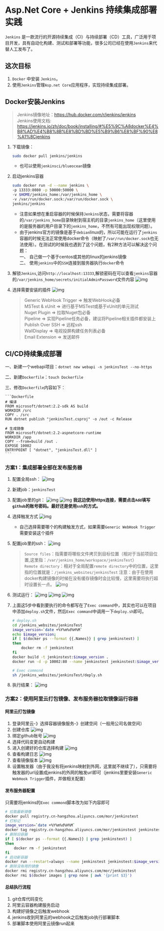 
# Asp.Net Core + Jenkins 持续集成部署实践

`Jenkins` 是一款流行的开源持续集成（CI）与持续部署（CD）工具，广泛用于项目开发，具有自动化构建、测试和部署等功能，很多公司已经在使用`Jenkins`来代替人工发布了。

## 这次目标

1. `Docker` 中安装 `Jenkins`。
1. 使用`Jenkins`管理`Asp.net Core`应用程序，实现持续集成部署。

## Docker安装Jenkins

> Jenkins镜像地址：https://hub.docker.com/r/jenkins/jenkins  
> Jenkins使用文档: https://jenkins.io/zh/doc/book/installing/#%E5%9C%A8docker%E4%B8%AD%E4%B8%8B%E8%BD%BD%E5%B9%B6%E8%BF%90%E8%A1%8Cjenkins

1. 下载镜像：

    ```bash
    sudo docker pull jenkins/jenkins
    ```
    * 也可以使用`jenkinsci/blueocean`镜像
1. 启动jenkins容器

    ```bash
    sudo docker run -d --name jenkins \ 
    -p 13333:8080 -p 50000:50000 \
    -v $HOME/jenkins_home:/var/jenkins_home \
    -v /var/run/docker.sock:/var/run/docker.sock \
    jenkins/jenkins
    ```
    * 注意如果想在重启容器的时候保持`Jenkins`状态，需要将容器的`/var/jenkins_home`目录映射到宿主机的目录`jenkins_home`（这里使用的是服务器的用户目录下的`jenkins_home`，不然有可能出现权限问题）。  
    * 由于jenkins官方的镜像是基于`debian`linux的，所以可能在运行了`jenkins`容器的时候无法正常使用docker命令（映射了`/var/run/docker.sock`也无法使用）。在测试的时候我也遇到了这个问题，有2种方法可以解决这个问题：  
        一、 自己做一个基于centos或其他的linux的jenkins镜像  
        二、 使用`jenkins`中的`SSH`连接到服务器执行`docker`命令

1. 解锁`Jenkins`,访问`http://localhost:13333`,解锁密码在可以查看`jenkins`容器的`/var/jenkins_home/secrets/initialAdminPassword`文件内容
    ![img](http://cdn.go99.top/docs/devops/jenkins/dotnet1.png)
1. 选择需要安装的插件
    ![img](http://cdn.go99.top/docs/devops/jenkins/dotnet2.png)
    > Generic WebHook Trigger => 触发WebHook必备  
    MSTest & xUnit => 进行基于MSTest或基于xUnit的单元测试  
    Nuget Plugin => 拉取Nuget包必备  
    Pipeline => 实现Pipeline任务必备，建议将Pipeline相关插件都安装上  
    Publish Over SSH => 远程ssh  
    WallDisplay => 电视投屏构建任务列表必备  
    Email Extension => 发送邮件

## CI/CD持续集成部署

一、新建一个webapi项目：`dotnet new webapi -n jenkinsTest --no-https`

二、新建`Dockerfile`：`touch Dockerfile`

三、修改`Dockerfile`内容如下：

    ```Dockerfile
    # 编译
    FROM microsoft/dotnet:2.2-sdk AS build
    WORKDIR /src
    COPY . /src
    RUN dotnet publish "jenkinsTest.csproj" -o /out -c Release

    # 生成镜像
    FROM microsoft/dotnet:2.2-aspnetcore-runtime
    WORKDIR /app
    COPY --from=build /out .
    EXPOSE 10002
    ENTRYPOINT [ "dotnet", "jenkinsTest.dll" ]
    ```

### 方案1：集成部署全部在发布服务器

1. 配置全局ssh：
    ![img](http://cdn.go99.top/docs/devops/jenkins/dotnet3.png)

1. 新建job：`jenkinsTest`

1. 配置job里的git：
    ![img](http://cdn.go99.top/docs/devops/jenkins/dotnet3-1.png)
    ![img](http://cdn.go99.top/docs/devops/jenkins/dotnet3-2.png)
    **我这边使用https连接，需要点击`Add`填写`github`的账号密码。最好还是使用`ssh`的方式。**
1. 选择触发方式
    ![img](http://cdn.go99.top/docs/devops/jenkins/dotnet3-3.png)
    * 自己选择需要哪个的构建触发方式，如果需要`Generic WebHook Trigger`需要安装这个插件

1. 配置job里的ssh：
    ![img](http://cdn.go99.top/docs/devops/jenkins/dotnet3-4.png)
    > `Source files`：指需要将哪些文件拷贝到目标位置（相对于当前项目位置,这里指：`/var/jenkins_home/workspace/jenkinsTest`）  
    > `Remote directory`：相对于全局配置`remote directory`中的位置，这里指的位置就是：`/jenkins_websites/jenkinsTest`
    > 注意：由于在使用docker构建镜像的时候在没有缓存镜像时会比较慢，这里需要将执行超时设置长一点。
    ![img](http://cdn.go99.top/docs/devops/jenkins/dotnet3-5.png)

1. 测试运行：
    ![img](http://cdn.go99.top/docs/devops/jenkins/dotnet4.png)
    ![img](http://cdn.go99.top/docs/devops/jenkins/dotnet4-1.png)
    ![img](http://cdn.go99.top/docs/devops/jenkins/dotnet4-2.png)

1. 上面这5步中看到要执行的命令都写在了`Exec command`中，其实也可以在项目中添加`deploy.sh`文件，然后`Exec command`中调用一下`deploy.sh`即可。

    ```bash
    # deploy.sh
    cd /jenkins_websites/jenkinsTest
    image_version=`date +%Y%m%d%H%M`
    echo $image_version;
    if [ $(docker ps --format {{.Names}} | grep jenkinstest) ]
    then
        docker rm -f jenkinstest
    fi
    docker build -t jenkinstest:$image_version .
    docker run -d -p 10002:80 --name jenkinstest jenkinstest:$image_version
    ```

    ```bash
    # Exec commond
    sh /jenkins_websites/jenkinsTest/deply.sh
    ```
1. 执行结果：
    ![img](http://cdn.go99.top/docs/devops/jenkins/dotnet4-3.png)

### 方案2：使用阿里云打包镜像、发布服务器拉取镜像运行容器

#### 阿里云打包镜像

1. 登录阿里云-》选择容器镜像服务-》创建空间（一般用公司名做空间）
1. 创建仓库
    ![img](http://cdn.go99.top/docs/devops/jenkins/dotnet5.png)
1. 绑定github账号
    ![img](http://cdn.go99.top/docs/devops/jenkins/dotnet6.png)
1. 选择代码变更自动构建
1. 进入创建好的仓库选择构建
    ![img](http://cdn.go99.top/docs/devops/jenkins/dotnet7.png)
1. 查看构建日志
    ![img](http://cdn.go99.top/docs/devops/jenkins/dotnet8.png)
1. 查看镜像版本
    ![img](http://cdn.go99.top/docs/devops/jenkins/dotnet9.png)
1. 设置触发器（由于我没有将jenkins映射到外网，这里就不继续了），只需要将触发器的url设置成jenkins的外网的触发url即可（jenkins里要安装`Generic WebHook Trigger`插件，并做相关配置）

#### 发布服务器配置

只需要将jenkins的`Exec commond`脚本改为如下内容即可

```bash
# 拉取最新镜像
docker pull registry.cn-hangzhou.aliyuncs.com/mor/jenkinstest
# 打标记
image_version=`date +%Y%m%d%H%M`
docker tag registry.cn-hangzhou.aliyuncs.com/mor/jenkinstest jenkinstest:$image_version
# 删除旧容器
if [ $(docker ps --format {{.Names}} | grep jenkinstest) ]
then
    docker rm -f jenkinstest
fi
# 启动新容器
docker run --restart=always --name jenkinstest jenkinstest:$image_version
# 删除没有用的镜像
docker rmi registry.cn-hangzhou.aliyuncs.com/mor/jenkinstest
docker rmi $(docker images | grep none | awk '{print $3}')
```

#### 总结执行流程

1. git仓库代码变化
1. 阿里云容器构建服务启动
1. 构建好镜像之后触发webhook
1. jenkins收到阿里云的webhook之后触发job执行部署脚本
1. 部署脚本使用阿里云镜像run起来